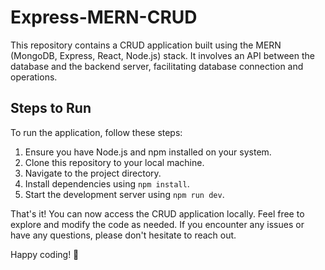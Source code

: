 # Express-MERN-CRUD

This repository contains a CRUD application built using the MERN (MongoDB, Express, React, Node.js) stack. It involves an API between the database and the backend server, facilitating database connection and operations.

## Steps to Run

To run the application, follow these steps:

1. Ensure you have Node.js and npm installed on your system.
2. Clone this repository to your local machine.
3. Navigate to the project directory.
4. Install dependencies using `npm install`.
5. Start the development server using `npm run dev`.

That's it! You can now access the CRUD application locally. Feel free to explore and modify the code as needed. If you encounter any issues or have any questions, please don't hesitate to reach out.

Happy coding! 🚀
